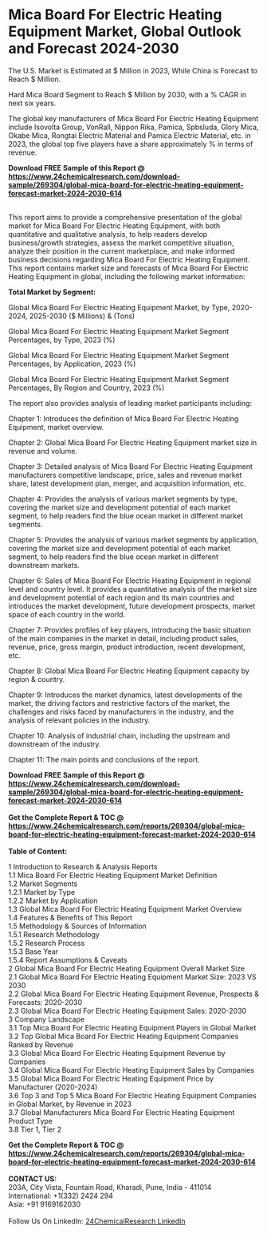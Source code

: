 <h1>Mica Board For Electric Heating Equipment Market, Global Outlook and Forecast 2024-2030</h1><p>
The U.S. Market is Estimated at $ Million in 2023, While China is Forecast to Reach $ Million.</p><p>
Hard Mica Board Segment to Reach $ Million by 2030, with a % CAGR in next six years.</p><p>
The global key manufacturers of Mica Board For Electric Heating Equipment include Isovolta Group, VonRall, Nippon Rika, Pamica, Spbsluda, Glory Mica, Okabe Mica, Rongtai Electric Material and Pamica Electric Material, etc. in 2023, the global top five players have a share approximately % in terms of revenue.</p><div><b>Download FREE Sample of this Report @ 
            <a href="https://www.24chemicalresearch.com/download-sample/269304/global-mica-board-for-electric-heating-equipment-forecast-market-2024-2030-614">
            https://www.24chemicalresearch.com/download-sample/269304/global-mica-board-for-electric-heating-equipment-forecast-market-2024-2030-614</a></b></div><br><p>
This report aims to provide a comprehensive presentation of the global market for Mica Board For Electric Heating Equipment, with both quantitative and qualitative analysis, to help readers develop business/growth strategies, assess the market competitive situation, analyze their position in the current marketplace, and make informed business decisions regarding Mica Board For Electric Heating Equipment. This report contains market size and forecasts of Mica Board For Electric Heating Equipment in global, including the following market information:
</p><p>
<strong>Total Market by Segment:</strong></p><p>
Global Mica Board For Electric Heating Equipment Market, by Type, 2020-2024, 2025-2030 ($ Millions) &amp; (Tons)</p><p>
Global Mica Board For Electric Heating Equipment Market Segment Percentages, by Type, 2023 (%)</p><p>
</p><p>
Global Mica Board For Electric Heating Equipment Market Segment Percentages, by Application, 2023 (%)</p><p>
</p><p>
Global Mica Board For Electric Heating Equipment Market Segment Percentages, By Region and Country, 2023 (%)</p><p>
</p><p>
The report also provides analysis of leading market participants including:</p><p>
</p><p>
</p><p>
Chapter 1: Introduces the definition of Mica Board For Electric Heating Equipment, market overview.</p><p>
Chapter 2: Global Mica Board For Electric Heating Equipment market size in revenue and volume.</p><p>
Chapter 3: Detailed analysis of Mica Board For Electric Heating Equipment manufacturers competitive landscape, price, sales and revenue market share, latest development plan, merger, and acquisition information, etc.</p><p>
Chapter 4: Provides the analysis of various market segments by type, covering the market size and development potential of each market segment, to help readers find the blue ocean market in different market segments.</p><p>
Chapter 5: Provides the analysis of various market segments by application, covering the market size and development potential of each market segment, to help readers find the blue ocean market in different downstream markets.</p><p>
Chapter 6: Sales of Mica Board For Electric Heating Equipment in regional level and country level. It provides a quantitative analysis of the market size and development potential of each region and its main countries and introduces the market development, future development prospects, market space of each country in the world.</p><p>
Chapter 7: Provides profiles of key players, introducing the basic situation of the main companies in the market in detail, including product sales, revenue, price, gross margin, product introduction, recent development, etc.</p><p>
Chapter 8: Global Mica Board For Electric Heating Equipment capacity by region &amp; country.</p><p>
Chapter 9: Introduces the market dynamics, latest developments of the market, the driving factors and restrictive factors of the market, the challenges and risks faced by manufacturers in the industry, and the analysis of relevant policies in the industry.</p><p>
Chapter 10: Analysis of industrial chain, including the upstream and downstream of the industry.</p><p>
Chapter 11: The main points and conclusions of the report.</p><div><b>Download FREE Sample of this Report @ 
            <a href="https://www.24chemicalresearch.com/download-sample/269304/global-mica-board-for-electric-heating-equipment-forecast-market-2024-2030-614">
            https://www.24chemicalresearch.com/download-sample/269304/global-mica-board-for-electric-heating-equipment-forecast-market-2024-2030-614</a></b></div><br><div><b>Get the Complete Report & TOC @ 
            <a href="https://www.24chemicalresearch.com/reports/269304/global-mica-board-for-electric-heating-equipment-forecast-market-2024-2030-614">
            https://www.24chemicalresearch.com/reports/269304/global-mica-board-for-electric-heating-equipment-forecast-market-2024-2030-614</a></b></div><br>
            <b>Table of Content:</b><p>1 Introduction to Research & Analysis Reports<br />
    1.1 Mica Board For Electric Heating Equipment Market Definition<br />
    1.2 Market Segments<br />
        1.2.1 Market by Type<br />
        1.2.2 Market by Application<br />
    1.3 Global Mica Board For Electric Heating Equipment Market Overview<br />
    1.4 Features & Benefits of This Report<br />
    1.5 Methodology & Sources of Information<br />
        1.5.1 Research Methodology<br />
        1.5.2 Research Process<br />
        1.5.3 Base Year<br />
        1.5.4 Report Assumptions & Caveats<br />
2 Global Mica Board For Electric Heating Equipment Overall Market Size<br />
    2.1 Global Mica Board For Electric Heating Equipment Market Size: 2023 VS 2030<br />
    2.2 Global Mica Board For Electric Heating Equipment Revenue, Prospects & Forecasts: 2020-2030<br />
    2.3 Global Mica Board For Electric Heating Equipment Sales: 2020-2030<br />
3 Company Landscape<br />
    3.1 Top Mica Board For Electric Heating Equipment Players in Global Market<br />
    3.2 Top Global Mica Board For Electric Heating Equipment Companies Ranked by Revenue<br />
    3.3 Global Mica Board For Electric Heating Equipment Revenue by Companies<br />
    3.4 Global Mica Board For Electric Heating Equipment Sales by Companies<br />
    3.5 Global Mica Board For Electric Heating Equipment Price by Manufacturer (2020-2024)<br />
    3.6 Top 3 and Top 5 Mica Board For Electric Heating Equipment Companies in Global Market, by Revenue in 2023<br />
    3.7 Global Manufacturers Mica Board For Electric Heating Equipment Product Type<br />
    3.8 Tier 1, Tier 2</p><div><b>Get the Complete Report & TOC @ 
            <a href="https://www.24chemicalresearch.com/reports/269304/global-mica-board-for-electric-heating-equipment-forecast-market-2024-2030-614">
            https://www.24chemicalresearch.com/reports/269304/global-mica-board-for-electric-heating-equipment-forecast-market-2024-2030-614</a></b></div><br><b>CONTACT US:</b><br>
            203A, City Vista, Fountain Road, Kharadi, Pune, India - 411014<br>
            International: +1(332) 2424 294<br>
            Asia: +91 9169162030 <br><br>
            Follow Us On LinkedIn: <a href="https://www.linkedin.com/company/24chemicalresearch/">24ChemicalResearch LinkedIn</a>